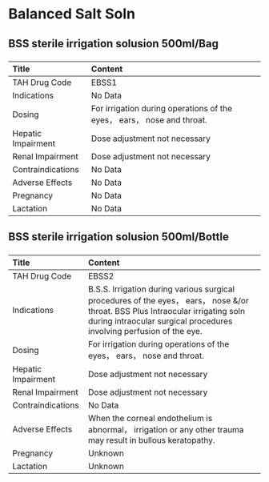 # Balanced Salt Soln

## BSS sterile irrigation solusion 500ml/Bag

##### 

| Title              | Content                                                                |
|:-------------------|:-----------------------------------------------------------------------|
| TAH Drug Code      | EBSS1                                                                  |
| Indications        | No Data                                                                |
| Dosing             | For irrigation during operations of the eyes， ears， nose and throat. |
| Hepatic Impairment | Dose adjustment not necessary                                          |
| Renal Impairment   | Dose adjustment not necessary                                          |
| Contraindications  | No Data                                                                |
| Adverse Effects    | No Data                                                                |
| Pregnancy          | No Data                                                                |
| Lactation          | No Data                                                                |

## BSS sterile irrigation solusion 500ml/Bottle

##### 

| Title              | Content                                                                                                                                                                                                 |
|:-------------------|:--------------------------------------------------------------------------------------------------------------------------------------------------------------------------------------------------------|
| TAH Drug Code      | EBSS2                                                                                                                                                                                                   |
| Indications        | B.S.S. Irrigation during various surgical procedures of the eyes， ears， nose &/or throat. BSS Plus Intraocular irrigating soln during intraocular surgical procedures involving perfusion of the eye. |
| Dosing             | For irrigation during operations of the eyes， ears， nose and throat.                                                                                                                                  |
| Hepatic Impairment | Dose adjustment not necessary                                                                                                                                                                           |
| Renal Impairment   | Dose adjustment not necessary                                                                                                                                                                           |
| Contraindications  | No Data                                                                                                                                                                                                 |
| Adverse Effects    | When the corneal endothelium is abnormal， irrigation or any other trauma may result in bullous keratopathy.                                                                                            |
| Pregnancy          | Unknown                                                                                                                                                                                                 |
| Lactation          | Unknown                                                                                                                                                                                                 |

